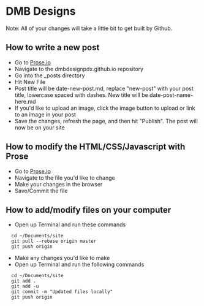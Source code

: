 # DMB Designs

Note: All of your changes will take a little bit to get built by Github.

## How to write a new post

- Go to [Prose.io](http://prose.io)
- Navigate to the dmbdesignpdx.github.io repository
- Go into the _posts directory
- Hit New File
- Post title will be date-new-post.md, replace "new-post" with your post title, lowercase spaced with dashes. New title will be date-post-name-here.md
- If you'd like to upload an image, click the image button to upload or link to an image in your post
- Save the changes, refresh the page, and then hit "Publish". The post will now be on your site

## How to modify the HTML/CSS/Javascript with Prose

- Go to [Prose.io](http://prose.io)
- Navigate to the file you'd like to change
- Make your changes in the browser
- Save/Commit the file

## How to add/modify files on your computer
- Open up Terminal and run these commands

```
  cd ~/Documents/site
  git pull --rebase origin master
  git push origin
```

- Make any changes you'd like to make
- Open up Terminal and run the following commands

```
  cd ~/Documents/site
  git add .
  git add -u
  git commit -m "Updated files locally"
  git push origin
```